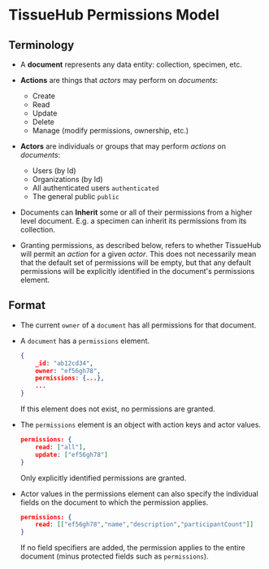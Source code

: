 # TissueHub Permissions Model

## Terminology

* A **document** represents any data entity: collection, specimen, etc.

* **Actions** are things that _actors_ may perform on _documents_:
    - Create
    - Read
    - Update
    - Delete
    - Manage (modify permissions, ownership, etc.)
* **Actors** are individuals or groups that may perform _actions_ on _documents_:
    - Users (by Id)
    - Organizations (by Id)
    - All authenticated users `authenticated`
    - The general public `public`
* Documents can **Inherit** some or all of their permissions from a higher level document. E.g. a specimen can inherit its permissions from its collection.
* Granting permissions, as described below, refers to whether TissueHub will permit an _action_ for a given _actor_. This does not necessarily mean that the default set of permissions will be empty, but that any default permissions will be explicitly identified in the document's permissions element.

## Format

* The current `owner` of a `document` has all permissions for that document.
* A `document` has a `permissions` element.
    
    ```json
    {
        _id: "ab12cd34",
        owner: "ef56gh78",
        permissions: {...},
        ...
    }
    ```
    If this element does not exist, no permissions are granted.

* The `permissions` element is an object with action keys and actor values.

    ```json
    permissions: {
        read: ["all"],
        update: ["ef56gh78"]
    }
    ```
    Only explicitly identified permissions are granted.
* Actor values in the permissions element can also specify the individual fields on the document to which the permission applies.

    ```json
    permissions: {
        read: [["ef56gh78","name","description","participantCount"]]
    }
    ```
    If no field specifiers are added, the permission applies to the entire document (minus protected fields such as `permissions`).